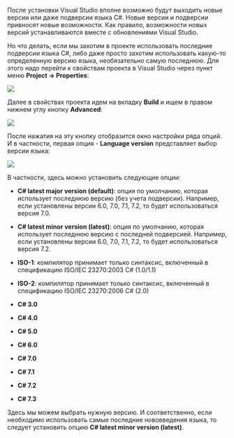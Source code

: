 После установки Visual Studio вполне возможно будут выходить новые версии или даже подверсии языка C#. Новые версии и подверсии привносят новые возможности. Как правило, возможности новых версий устанавливаются вместе с обновлениями Visual Studio.

Но что делать, если мы захотим в проекте использовать последние подверсии языка C#, либо даже просто захотим использовать какую-то определенную версию языка, необязательно самую последнюю. Для этого надо перейти к свойствам проекта в Visual Studio через пункт меню **Project -> Properties**:

![](https://metanit.com/sharp/tutorial/pics/version1.png)

Далее в свойствах проекта идем на вкладку **Build** и ищем в правом нижнем углу кнопку **Advanced**:

![](https://metanit.com/sharp/tutorial/pics/version2.png)

После нажатия на эту кнопку отобразится окно настройки ряда опций. И в частности, первая опция - **Language version** представляет выбор версии языка:

![](https://metanit.com/sharp/tutorial/pics/version3.png)

В частности, здесь можно установить следующие опции:

- **C# latest major version (default)**: опция по умолчанию, которая использует последнюю версию (без учета подверсии). Например, если установлены версии 6.0, 7.0, 7.1, 7.2, то будет использоваться версия 7.0.

- **C# latest minor version (latest)**: опция по умолчанию, которая использует последнюю версию с последней подверсией. Например, если установлены версии 6.0, 7.0, 7.1, 7.2, то будет использоваться версия 7.2.

- **ISO-1**: компилятор принимает только синтаксис, включенный в спецификацию ISO/IEC 23270:2003 C# (1.0/1.1)

- **ISO-2**: компилятор принимает только синтаксис, включенный в спецификацию ISO/IEC 23270:2006 C# (2.0)

- **C# 3.0**

- **C# 4.0**

- **C# 5.0**

- **C# 6.0**

- **C# 7.0**

- **C# 7.1**

- **C# 7.2**

- **C# 7.3**

Здесь мы можем выбрать нужную версию. И соответственно, если необходимо использовать самые последние нововведения языка, то следует установить опцию **C# latest minor version (latest)**.

